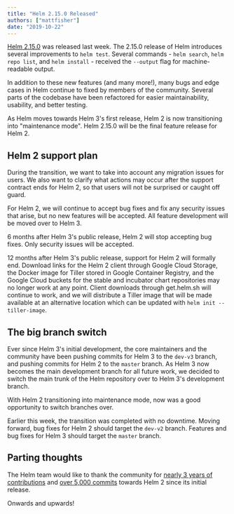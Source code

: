 ```yaml
---
title: "Helm 2.15.0 Released"
authors: ["mattfisher"]
date: "2019-10-22"
---
```


[Helm 2.15.0](https://github.com/helm/helm/releases/tag/v2.15.0) was released last week. The 2.15.0 release of Helm introduces several improvements to `helm test`. Several commands - `helm search`, `helm repo list`, and `helm install` - received the `--output` flag for machine-readable output.

In addition to these new features (and many more!), many bugs and edge cases in Helm continue to fixed by members of the community. Several parts of the codebase have been refactored for easier maintainability, usability, and better testing.

As Helm moves towards Helm 3's first release, Helm 2 is now transitioning into "maintenance mode". Helm 2.15.0 will be the final feature release for Helm 2.<!-- truncate -->

## Helm 2 support plan

During the transition, we want to take into account any migration issues for users. We also want to clarify what actions may occur after the support contract ends for Helm 2, so that users will not be surprised or caught off guard.

For Helm 2, we will continue to accept bug fixes and fix any security issues that arise, but no new features will be accepted. All feature development will be moved over to Helm 3.

6 months after Helm 3's public release, Helm 2 will stop accepting bug fixes. Only security issues will be accepted.

12 months after Helm 3's public release, support for Helm 2 will formally end. Download links for the Helm 2 client through Google Cloud Storage, the Docker image for Tiller stored in Google Container Registry, and the Google Cloud buckets for the stable and incubator chart repositories may no longer work at any point. Client downloads through get.helm.sh will continue to work, and we will distribute a Tiller image that will be made available at an alternative location which can be updated with `helm init --tiller-image`.

## The big branch switch

Ever since Helm 3's initial development, the core maintainers and the community have been pushing commits for Helm 3 to the `dev-v3` branch, and pushing commits for Helm 2 to the `master` branch. As Helm 3 now becomes the main development branch for all future work, we decided to switch the main trunk of the Helm repository over to Helm 3's development branch.

With Helm 2 transitioning into maintenance mode, now was a good opportunity to switch branches over.

Earlier this week, the transition was completed with no downtime. Moving forward, bug fixes for Helm 2 should target the `dev-v2` branch. Features and bug fixes for Helm 3 should target the `master` branch.

## Parting thoughts

The Helm team would like to thank the community for [nearly 3 years of contributions](https://github.com/helm/helm/releases/tag/v2.0.0) and [over 5,000 commits](https://github.com/helm/helm/tree/dev-v2) towards Helm 2 since its initial release.

Onwards and upwards!
